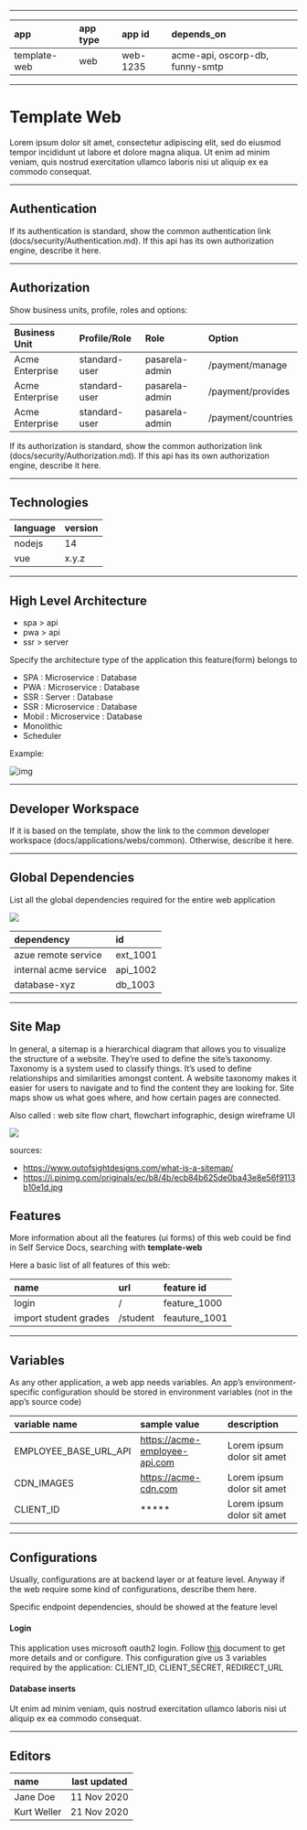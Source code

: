
---
|app | app type | app id |depends_on |
|:------|:-------|:-------|:-------|
| template-web | web | web-1235 | acme-api, oscorp-db, funny-smtp |

---

# Template Web

Lorem ipsum dolor sit amet, consectetur adipiscing elit, sed do eiusmod tempor incididunt ut labore et dolore magna aliqua. Ut enim ad minim veniam, quis nostrud exercitation ullamco laboris nisi ut aliquip ex ea commodo consequat.

---
## Authentication

If its authentication is standard, show the common authentication link (docs/security/Authentication.md). If this api has its own authorization engine, describe it here.

---
## Authorization

Show business units, profile, roles and options:

|Business Unit | Profile/Role | Role | Option |
|:------|:-------|:-------|:-------|
| Acme Enterprise | standard-user | pasarela-admin| /payment/manage
| Acme Enterprise | standard-user | pasarela-admin| /payment/provides
| Acme Enterprise | standard-user | pasarela-admin| /payment/countries

If its authorization is standard, show the common authorization link (docs/security/Authorization.md). If this api has its own authorization engine, describe it here.


---
## Technologies

|language | version  |
|:------|:-------|
| nodejs | 14 |
| vue | x.y.z |

---
## High Level Architecture

- spa > api
- pwa > api
- ssr > server

Specify the architecture type of the application this feature(form) belongs to

- SPA : Microservice : Database
- PWA : Microservice : Database
- SSR : Server : Database
- SSR : Microservice : Database
- Mobil : Microservice : Database
- Monolithic
- Scheduler

Example:

<!--
@startuml
rectangle api
storage web_spa
database database
web_spa -right-> api
api -right-> database
@enduml
-->

![img](http://www.plantuml.com/plantuml/png/SoWkIImgAStDuIfAJIv9p4lFILL8BCZaAYx9BqfCJrKeJqsABov8v4f9B4bCIYnELO0nkA0o2hf5cUaP9RfsO6r031T0A7L8pKi1MW40)

---
## Developer Workspace

If it is based on the template, show the link to the common developer workspace (docs/applications/webs/common). Otherwise, describe it here.

---
## Global Dependencies

List all the global dependencies required for the entire web application

<!--
@startmindmap
* spa-web
** google.oauth2.com
** cdn.com
** analytics.com
** web-translator.com
@endmindmap
-->

![](https://www.plantuml.com/plantuml/png/SoWkIImgoStCIybDBE3IKYWkIDGjJqtYqj9IIC_FJyz9rSjFB2t9CD9Bpiy52IQdvC6OYNc9EPKbcSd5C06WFjsIeiIyufp4almYiAX3QbuAr700)

|dependency | id  |
|:------|:-------|
| azue remote service | ext_1001 |
| internal acme service | api_1002|
| database-xyz | db_1003 |

---
## Site Map

In general, a sitemap is a hierarchical diagram that allows you to visualize the structure of a website. They’re used to define the site’s taxonomy. Taxonomy is a system used to classify things. It’s used to define relationships and similarities amongst content. A website taxonomy makes it easier for users to navigate and to find the content they are looking for. Site maps show us what goes where, and how certain pages are connected.

Also called : web site flow chart, flowchart infographic, design wireframe UI

<!--
@startwbs
* Ecommerce web
** News
*** Company news
*** Single article
** Products
*** Books
*** Projects
*** Drones
** Vendors
** Abouts us
** Contact us
@endwbs
-->


![](https://www.plantuml.com/plantuml/png/DOx12i8m343l-ugS-nNJwLK4mNkR1PckYQGfnRyts-ZjlPS4CXQBQYsL8S0L9MTI96YKXX3WHisxmoJv6_a7tCDZuTTAuASBhkG9xYfpHJl6Pv7FGPxVrFD5XMb3U1BFeZkUabGhK7UPX2sYRJRwYl_r1m00)

sources:

- https://www.outofsightdesigns.com/what-is-a-sitemap/
- https://i.pinimg.com/originals/ec/b8/4b/ecb84b625de0ba43e8e56f9113b10e1d.jpg

## Features

More information about all the features (ui forms) of this web could be find in Self Service Docs, searching with **template-web**

Here a basic list of all features of this web:

| name | url | feature id |
|:------|:-------|:-------|
| login |  / | feature_1000|
| import student grades |  /student | feauture_1001|


---
## Variables

As any other application, a web app needs variables. An app’s environment-specific configuration should be stored in environment variables (not in the app’s source code)

| variable name | sample value | description |
|:------|:-------|:-------|
| EMPLOYEE_BASE_URL_API | https://acme-employee-api.com | Lorem ipsum dolor sit amet|
| CDN_IMAGES | https://acme-cdn.com | Lorem ipsum dolor sit amet|
| CLIENT_ID | ***** | Lorem ipsum dolor sit amet|

---
## Configurations

Usually, configurations are at backend layer or at feature level. Anyway if the web require some kind of configurations, describe them here.

Specific endpoint dependencies, should be showed at the feature level

#### Login

This application uses microsoft oauth2 login. Follow [this](#) document to get more details and or configure. This configuration give us 3 variables required by the application: CLIENT_ID, CLIENT_SECRET, REDIRECT_URL

#### Database inserts

Ut enim ad minim veniam, quis nostrud exercitation ullamco laboris nisi ut aliquip ex ea commodo consequat.

---
## Editors
| name | last updated |
|:------|-------|
| Jane Doe |  11 Nov 2020 |
| Kurt Weller |  21 Nov 2020 |
